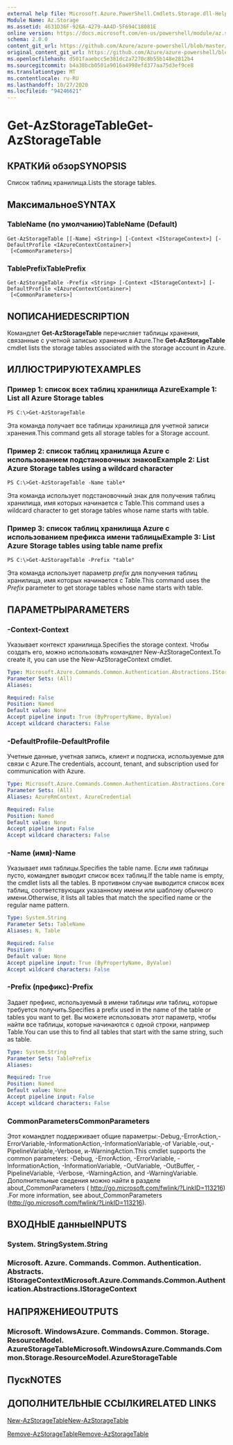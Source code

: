 ```yaml
---
external help file: Microsoft.Azure.PowerShell.Cmdlets.Storage.dll-Help.xml
Module Name: Az.Storage
ms.assetid: 4631D36F-926A-4279-AA4D-5F694C18081E
online version: https://docs.microsoft.com/en-us/powershell/module/az.storage/get-azstoragetable
schema: 2.0.0
content_git_url: https://github.com/Azure/azure-powershell/blob/master/src/Storage/Storage.Management/help/Get-AzStorageTable.md
original_content_git_url: https://github.com/Azure/azure-powershell/blob/master/src/Storage/Storage.Management/help/Get-AzStorageTable.md
ms.openlocfilehash: d501faaebcc5e381dc2a7270c8b55b148e2812b4
ms.sourcegitcommit: b4a38bcb0501a9016a4998efd377aa75d3ef9ce8
ms.translationtype: MT
ms.contentlocale: ru-RU
ms.lasthandoff: 10/27/2020
ms.locfileid: "94246621"
---
```

# <span data-ttu-id="5647a-101">Get-AzStorageTable</span><span class="sxs-lookup"><span data-stu-id="5647a-101">Get-AzStorageTable</span></span>

## <span data-ttu-id="5647a-102">КРАТКИй обзор</span><span class="sxs-lookup"><span data-stu-id="5647a-102">SYNOPSIS</span></span>
<span data-ttu-id="5647a-103">Список таблиц хранилища.</span><span class="sxs-lookup"><span data-stu-id="5647a-103">Lists the storage tables.</span></span>

## <span data-ttu-id="5647a-104">Максимальное</span><span class="sxs-lookup"><span data-stu-id="5647a-104">SYNTAX</span></span>

### <span data-ttu-id="5647a-105">TableName (по умолчанию)</span><span class="sxs-lookup"><span data-stu-id="5647a-105">TableName (Default)</span></span>
```
Get-AzStorageTable [[-Name] <String>] [-Context <IStorageContext>] [-DefaultProfile <IAzureContextContainer>]
 [<CommonParameters>]
```

### <span data-ttu-id="5647a-106">TablePrefix</span><span class="sxs-lookup"><span data-stu-id="5647a-106">TablePrefix</span></span>
```
Get-AzStorageTable -Prefix <String> [-Context <IStorageContext>] [-DefaultProfile <IAzureContextContainer>]
 [<CommonParameters>]
```

## <span data-ttu-id="5647a-107">NОПИСАНИЕ</span><span class="sxs-lookup"><span data-stu-id="5647a-107">DESCRIPTION</span></span>
<span data-ttu-id="5647a-108">Командлет **Get-AzStorageTable** перечисляет таблицы хранения, связанные с учетной записью хранения в Azure.</span><span class="sxs-lookup"><span data-stu-id="5647a-108">The **Get-AzStorageTable** cmdlet lists the storage tables associated with the storage account in Azure.</span></span>

## <span data-ttu-id="5647a-109">ИЛЛЮСТРИРУЮТ</span><span class="sxs-lookup"><span data-stu-id="5647a-109">EXAMPLES</span></span>

### <span data-ttu-id="5647a-110">Пример 1: список всех таблиц хранилища Azure</span><span class="sxs-lookup"><span data-stu-id="5647a-110">Example 1: List all Azure Storage tables</span></span>
```
PS C:\>Get-AzStorageTable
```

<span data-ttu-id="5647a-111">Эта команда получает все таблицы хранилища для учетной записи хранения.</span><span class="sxs-lookup"><span data-stu-id="5647a-111">This command gets all storage tables for a Storage account.</span></span>

### <span data-ttu-id="5647a-112">Пример 2: список таблиц хранилища Azure с использованием подстановочных знаков</span><span class="sxs-lookup"><span data-stu-id="5647a-112">Example 2: List Azure Storage tables using a wildcard character</span></span>
```
PS C:\>Get-AzStorageTable -Name table*
```

<span data-ttu-id="5647a-113">Эта команда использует подстановочный знак для получения таблиц хранилища, имя которых начинается с Table.</span><span class="sxs-lookup"><span data-stu-id="5647a-113">This command uses a wildcard character to get storage tables whose name starts with table.</span></span>

### <span data-ttu-id="5647a-114">Пример 3: список таблиц хранилища Azure с использованием префикса имени таблицы</span><span class="sxs-lookup"><span data-stu-id="5647a-114">Example 3: List Azure Storage tables using table name prefix</span></span>
```
PS C:\>Get-AzStorageTable -Prefix "table"
```

<span data-ttu-id="5647a-115">Эта команда использует параметр *prefix* для получения таблиц хранилища, имя которых начинается с Table.</span><span class="sxs-lookup"><span data-stu-id="5647a-115">This command uses the *Prefix* parameter to get storage tables whose name starts with table.</span></span>

## <span data-ttu-id="5647a-116">ПАРАМЕТРЫ</span><span class="sxs-lookup"><span data-stu-id="5647a-116">PARAMETERS</span></span>

### <span data-ttu-id="5647a-117">-Context</span><span class="sxs-lookup"><span data-stu-id="5647a-117">-Context</span></span>
<span data-ttu-id="5647a-118">Указывает контекст хранилища.</span><span class="sxs-lookup"><span data-stu-id="5647a-118">Specifies the storage context.</span></span>
<span data-ttu-id="5647a-119">Чтобы создать его, можно использовать командлет New-AzStorageContext.</span><span class="sxs-lookup"><span data-stu-id="5647a-119">To create it, you can use the New-AzStorageContext cmdlet.</span></span>

```yaml
Type: Microsoft.Azure.Commands.Common.Authentication.Abstractions.IStorageContext
Parameter Sets: (All)
Aliases:

Required: False
Position: Named
Default value: None
Accept pipeline input: True (ByPropertyName, ByValue)
Accept wildcard characters: False
```

### <span data-ttu-id="5647a-120">-DefaultProfile</span><span class="sxs-lookup"><span data-stu-id="5647a-120">-DefaultProfile</span></span>
<span data-ttu-id="5647a-121">Учетные данные, учетная запись, клиент и подписка, используемые для связи с Azure.</span><span class="sxs-lookup"><span data-stu-id="5647a-121">The credentials, account, tenant, and subscription used for communication with Azure.</span></span>

```yaml
Type: Microsoft.Azure.Commands.Common.Authentication.Abstractions.Core.IAzureContextContainer
Parameter Sets: (All)
Aliases: AzureRmContext, AzureCredential

Required: False
Position: Named
Default value: None
Accept pipeline input: False
Accept wildcard characters: False
```

### <span data-ttu-id="5647a-122">-Name (имя)</span><span class="sxs-lookup"><span data-stu-id="5647a-122">-Name</span></span>
<span data-ttu-id="5647a-123">Указывает имя таблицы.</span><span class="sxs-lookup"><span data-stu-id="5647a-123">Specifies the table name.</span></span>
<span data-ttu-id="5647a-124">Если имя таблицы пусто, командлет выводит список всех таблиц.</span><span class="sxs-lookup"><span data-stu-id="5647a-124">If the table name is empty, the cmdlet lists all the tables.</span></span>
<span data-ttu-id="5647a-125">В противном случае выводится список всех таблиц, соответствующих указанному имени или шаблону обычного имени.</span><span class="sxs-lookup"><span data-stu-id="5647a-125">Otherwise, it lists all tables that match the specified name or the regular name pattern.</span></span>

```yaml
Type: System.String
Parameter Sets: TableName
Aliases: N, Table

Required: False
Position: 0
Default value: None
Accept pipeline input: True (ByPropertyName, ByValue)
Accept wildcard characters: False
```

### <span data-ttu-id="5647a-126">-Prefix (префикс)</span><span class="sxs-lookup"><span data-stu-id="5647a-126">-Prefix</span></span>
<span data-ttu-id="5647a-127">Задает префикс, используемый в имени таблицы или таблиц, которые требуется получить.</span><span class="sxs-lookup"><span data-stu-id="5647a-127">Specifies a prefix used in the name of the table or tables you want to get.</span></span>
<span data-ttu-id="5647a-128">Вы можете использовать этот параметр, чтобы найти все таблицы, которые начинаются с одной строки, например Table.</span><span class="sxs-lookup"><span data-stu-id="5647a-128">You can use this to find all tables that start with the same string, such as table.</span></span>

```yaml
Type: System.String
Parameter Sets: TablePrefix
Aliases:

Required: True
Position: Named
Default value: None
Accept pipeline input: False
Accept wildcard characters: False
```

### <span data-ttu-id="5647a-129">CommonParameters</span><span class="sxs-lookup"><span data-stu-id="5647a-129">CommonParameters</span></span>
<span data-ttu-id="5647a-130">Этот командлет поддерживает общие параметры:-Debug,-ErrorAction,-ErrorVariable,-InformationAction,-InformationVariable,-of Variable,-out,-PipelineVariable,-Verbose, и-WarningAction.</span><span class="sxs-lookup"><span data-stu-id="5647a-130">This cmdlet supports the common parameters: -Debug, -ErrorAction, -ErrorVariable, -InformationAction, -InformationVariable, -OutVariable, -OutBuffer, -PipelineVariable, -Verbose, -WarningAction, and -WarningVariable.</span></span> <span data-ttu-id="5647a-131">Дополнительные сведения можно найти в разделе about_CommonParameters ( http://go.microsoft.com/fwlink/?LinkID=113216) .</span><span class="sxs-lookup"><span data-stu-id="5647a-131">For more information, see about_CommonParameters (http://go.microsoft.com/fwlink/?LinkID=113216).</span></span>

## <span data-ttu-id="5647a-132">ВХОДНЫЕ данные</span><span class="sxs-lookup"><span data-stu-id="5647a-132">INPUTS</span></span>

### <span data-ttu-id="5647a-133">System. String</span><span class="sxs-lookup"><span data-stu-id="5647a-133">System.String</span></span>

### <span data-ttu-id="5647a-134">Microsoft. Azure. Commands. Common. Authentication. Abstracts. IStorageContext</span><span class="sxs-lookup"><span data-stu-id="5647a-134">Microsoft.Azure.Commands.Common.Authentication.Abstractions.IStorageContext</span></span>

## <span data-ttu-id="5647a-135">НАПРЯЖЕНИЕ</span><span class="sxs-lookup"><span data-stu-id="5647a-135">OUTPUTS</span></span>

### <span data-ttu-id="5647a-136">Microsoft. WindowsAzure. Commands. Common. Storage. ResourceModel. AzureStorageTable</span><span class="sxs-lookup"><span data-stu-id="5647a-136">Microsoft.WindowsAzure.Commands.Common.Storage.ResourceModel.AzureStorageTable</span></span>

## <span data-ttu-id="5647a-137">Пуск</span><span class="sxs-lookup"><span data-stu-id="5647a-137">NOTES</span></span>

## <span data-ttu-id="5647a-138">ДОПОЛНИТЕЛЬНЫЕ ССЫЛКИ</span><span class="sxs-lookup"><span data-stu-id="5647a-138">RELATED LINKS</span></span>

[<span data-ttu-id="5647a-139">New-AzStorageTable</span><span class="sxs-lookup"><span data-stu-id="5647a-139">New-AzStorageTable</span></span>](./New-AzStorageTable.md)

[<span data-ttu-id="5647a-140">Remove-AzStorageTable</span><span class="sxs-lookup"><span data-stu-id="5647a-140">Remove-AzStorageTable</span></span>](./Remove-AzStorageTable.md)


